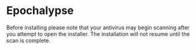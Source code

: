 # Epochalypse
Before installing please note that your antivirus may begin scanning after you attempt to open the installer.
The installation will not resume until the scan is complete.
